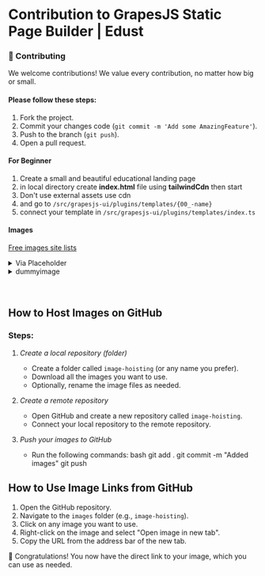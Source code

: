 # Contribution to GrapesJS Static Page Builder | Edust

### 👥 Contributing

We welcome contributions! We value every contribution, no matter how big or small.

#### Please follow these steps:

1. Fork the project.
2. Commit your changes code (`git commit -m 'Add some AmazingFeature'`).
3. Push to the branch (`git push`).
4. Open a pull request.

#### For Beginner

1. Create a small and beautiful educational landing page
2. in local directory create **index.html** file using **tailwindCdn** then start
3. Don't use external assets use cdn
4. and go to `/src/grapesjs-ui/plugins/templates/{00_-name}`
5. connect your template in `/src/grapesjs-ui/plugins/templates/index.ts`

#### Images

[Free images site lists](https://www.shopify.com/blog/17156388-22-awesome-websites-with-stunning-free-stock-images)

<details>
<summary>Via Placeholder</summary>

https://via.placeholder.com/350x250/459ba8/fff

Domain: https://via.placeholder.com

Dimensions: /350x250

Color: /459ba8/fff

</details>

<details>
<summary>dummyimage</summary>

https://dummyimage.com/720x600/459ba8/fff

Domain: https://dummyimage.com

Dimensions: /720x600

Color: /459ba8/fff

</details>

<br />
<br />

## How to Host Images on GitHub

### Steps:

1. _Create a local repository (folder)_

   - Create a folder called `image-hoisting` (or any name you prefer).
   - Download all the images you want to use.
   - Optionally, rename the image files as needed.

2. _Create a remote repository_

   - Open GitHub and create a new repository called `image-hoisting`.
   - Connect your local repository to the remote repository.

3. _Push your images to GitHub_
   - Run the following commands:
     bash
     git add .
     git commit -m "Added images"
     git push

## How to Use Image Links from GitHub

1. Open the GitHub repository.
2. Navigate to the `images` folder (e.g., `image-hoisting`).
3. Click on any image you want to use.
4. Right-click on the image and select "Open image in new tab".
5. Copy the URL from the address bar of the new tab.

🎉 Congratulations! You now have the direct link to your image, which you can use as needed.
